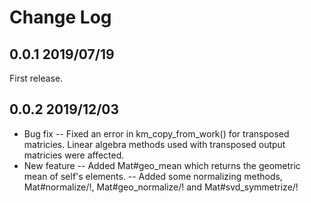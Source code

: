 # Change Log

## 0.0.1 2019/07/19
First release.

## 0.0.2 2019/12/03
- Bug fix
-- Fixed an error in km_copy_from_work() for transposed matricies.
Linear algebra methods used with transposed output matricies were affected.
- New feature
-- Added Mat#geo_mean which returns the geometric mean of self's elements.
-- Added some normalizing methods, Mat#normalize/!, Mat#geo_normalize/! and Mat#svd_symmetrize/!
